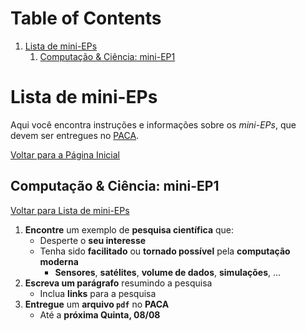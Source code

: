 
# Table of Contents

1.  [Lista de mini-EPs](#orgba744cd)
    1.  [Computação & Ciência: mini-EP1](#orgde5f682)



<a id="orgba744cd"></a>

# Lista de mini-EPs

Aqui você  encontra instruções e  informações sobre  os *mini-EPs*, que  devem ser
entregues no [PACA](https://paca.ime.usp.br/course/view.php?id=1448).

[Voltar para a Página Inicial](index.html)


<a id="orgde5f682"></a>

## Computação & Ciência: mini-EP1

[Voltar para Lista de mini-EPs](#orgba744cd)

1.  **Encontre** um exemplo de **pesquisa científica** que:
    -   Desperte o **seu interesse**
    -   Tenha sido **facilitado** ou **tornado possível** pela **computação moderna**
        -   **Sensores**, **satélites**, **volume de dados**, **simulações**, &hellip;
2.  **Escreva um parágrafo** resumindo a pesquisa
    -   Inclua **links** para a pesquisa
3.  **Entregue** um **arquivo `pdf`** no **PACA**
    -   Até a **próxima Quinta, 08/08**
